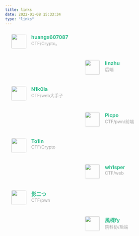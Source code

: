 ```yaml
---
title: links
date: 2022-01-08 15:33:34
type: "links"
---
```


<div class="post-body">
   <div id="links">
      <style>
         .links-content{
         margin-top:1rem;
         }
         .link-navigation::after {
         content: " ";
         display: block;
         clear: both;
         }
         .card {
         width: 45%;
         font-size: 1rem;
         padding: 10px 20px;
         border-radius: 4px;
         transition-duration: 0.15s;
         margin-bottom: 1rem;
         display:flex;
         }
         .card:nth-child(odd) {
         float: left;
         }
         .card:nth-child(even) {
         float: right;
         }
         .card:hover {
         transform: scale(1.1);
         box-shadow: 0 2px 6px 0 rgba(0, 0, 0, 0.12), 0 0 6px 0 rgba(0, 0, 0, 0.04);
         }
         .card a {
         border:none;
         }
         .card .ava {
         width: 3rem!important;
         height: 3rem!important;
         margin:0!important;
         margin-right: 1em!important;
         border-radius:4px;
         }
         .card .card-header {
         font-style: italic;
         overflow: hidden;
         width: 100%;
         }
         .card .card-header a {
         font-style: normal;
         color: #2bbc8a;
         font-weight: bold;
         text-decoration: none;
         }
         .card .card-header a:hover {
         color: #d480aa;
         text-decoration: none;
         }
         .card .card-header .info {
         font-style:normal;
         color:#a3a3a3;
         font-size:14px;
         min-width: 0;
         overflow: hidden;
         white-space: nowrap;
         }
      </style>
      <div class="links-content">
         <div class="link-navigation">
         <!--link infrmation start-->
            <div class="card">
               <img class="ava" src="https://q1.qlogo.cn/g?b=qq&s=640&nk=1435756429" />
               <div class="card-header">
                  <div>
                     <a href="https://huangx607087.online/">huangx607087</a>
                  </div>
                  <div class="info">CTF/Crypto。</div>
               </div>
            </div>
            <div class="card">
               <img class="ava" src="https://q1.qlogo.cn/g?b=qq&s=640&nk=1872921533" />
               <div class="card-header">
                  <div>
                     <a href="http://linzhu.top:8090/">linzhu</a>
                  </div>
                  <div class="info">后端</div>
               </div>
            </div>
            <div class="card">
               <img class="ava" src="https://q1.qlogo.cn/g?b=qq&s=640&nk=2500316932" />
               <div class="card-header">
                  <div>
                     <a href="http://106.14.38.189/">N1k0la</a>
                  </div>
                  <div class="info">CTF/web大手子</div>
               </div>
            </div>
            <div class="card">
               <img class="ava" src="https://q1.qlogo.cn/g?b=qq&s=640&nk=2587188250" />
               <div class="card-header">
                  <div>
                     <a href="http://picpo.top/">Picpo</a>
                  </div>
                  <div class="info">CTF/pwn/前端</div>
               </div>
            </div>
            <div class="card">
               <img class="ava" src="https://q1.qlogo.cn/g?b=qq&s=640&nk=962471730" />
               <div class="card-header">
                  <div>
                     <a href="http://blog.tolinchan.xyz">To1in</a>
                  </div>
                  <div class="info">CTF/Crypto</div>
               </div>
            </div>
            <div class="card">
               <img class="ava" src="https://q1.qlogo.cn/g?b=qq&s=640&nk=1643239341" />
               <div class="card-header">
                  <div>
                     <a href="http://wh1sper.com/">wh1sper</a>
                  </div>
                  <div class="info">CTF/web</div>
               </div>
            </div>
            <div class="card">
               <img class="ava" src="https://q1.qlogo.cn/g?b=qq&s=640&nk=1609515942" />
               <div class="card-header">
                  <div>
                     <a href="https://kagehutatsu.com/">影二つ</a>
                  </div>
                  <div class="info">CTF/pwn</div>
               </div>
            </div>
            <div class="card">
               <img class="ava" src="https://q1.qlogo.cn/g?b=qq&s=640&nk=1129126684" />
               <div class="card-header">
                  <div>
                     <a href="http://fengye404.top/">風楪fy</a>
                  </div>
                  <div class="info">院科协/后端</div>
               </div>
            </div>
         <!--link information end-->
         </div>
      </div>
   </div>
</div>
